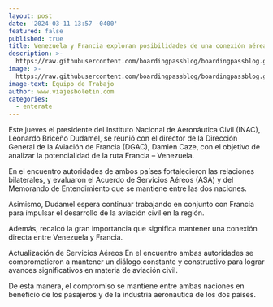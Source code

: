 ```yaml
---
layout: post
date: '2024-03-11 13:57 -0400'
featured: false
published: true
title: Venezuela y Francia exploran posibilidades de una conexión aérea directa
description: >-
  https://raw.githubusercontent.com/boardingpassblog/boardingpassblog.github.io/main/assets/images/Francia-Venezuela.jpg
image: >-
  https://raw.githubusercontent.com/boardingpassblog/boardingpassblog.github.io/main/assets/images/Francia-Venezuela.jpg
image-text: Equipo de Trabajo
author: www.viajesboletin.com
categories:
  - enterate
---
```

Este jueves el presidente del Instituto Nacional de Aeronáutica Civil (INAC), Leonardo Briceño Dudamel, se reunió con el director de la Dirección General de la Aviación de Francia (DGAC), Damien Caze, con el objetivo de analizar la potencialidad de la ruta Francia – Venezuela.

En el encuentro autoridades de ambos países fortalecieron las relaciones bilaterales, y evaluaron el Acuerdo de Servicios Aéreos (ASA) y del Memorando de Entendimiento que se mantiene entre las dos naciones.

Asimismo, Dudamel espera continuar trabajando en conjunto con Francia para impulsar el desarrollo de la aviación civil en la región.

Además, recalcó la gran importancia que significa mantener una conexión directa entre Venezuela y Francia.

Actualización de Servicios Aéreos
En el encuentro ambas autoridades se comprometieron a mantener un diálogo constante y constructivo para lograr avances significativos en materia de aviación civil.

De esta manera, el compromiso se mantiene entre ambas naciones en beneficio de los pasajeros y de la industria aeronáutica de los dos países.